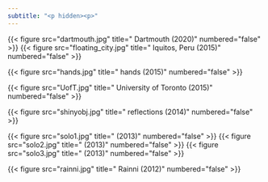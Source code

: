 ```yaml
---
subtitle: "<p hidden><p>"
---
```


{{< figure src="dartmouth.jpg" title=" Dartmouth (2020)" numbered="false" >}}
{{< figure src="floating_city.jpg" title=" Iquitos, Peru (2015)" numbered="false" >}}

{{< figure src="hands.jpg" title=" hands (2015)" numbered="false" >}}

{{< figure src="UofT.jpg" title=" University of Toronto (2015)" numbered="false" >}}

{{< figure src="shinyobj.jpg" title=" reflections (2014)" numbered="false" >}}

{{< figure src="solo1.jpg" title=" (2013)" numbered="false" >}}
{{< figure src="solo2.jpg" title=" (2013)" numbered="false" >}}
{{< figure src="solo3.jpg" title=" (2013)" numbered="false" >}}

{{< figure src="rainni.jpg" title=" Rainni (2012)" numbered="false" >}}
